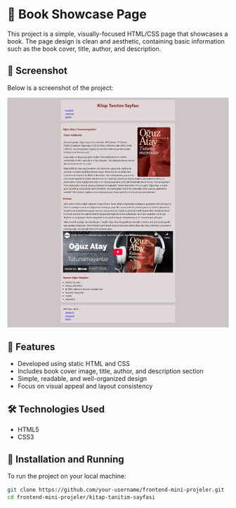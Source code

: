 # 📖 Book Showcase Page

This project is a simple, visually-focused HTML/CSS page that showcases a book. The page design is clean and aesthetic, containing basic information such as the book cover, title, author, and description.

## 📸 Screenshot

Below is a screenshot of the project:

![Book Showcase Page](./assets/kitap-tanitim-sayfasi.png)

## 🚀 Features

- Developed using static HTML and CSS  
- Includes book cover image, title, author, and description section  
- Simple, readable, and well-organized design  
- Focus on visual appeal and layout consistency  

## 🛠️ Technologies Used

- HTML5  
- CSS3  

## 🔧 Installation and Running

To run the project on your local machine:

```bash
git clone https://github.com/your-username/frontend-mini-projeler.git
cd frontend-mini-projeler/kitap-tanitim-sayfasi
